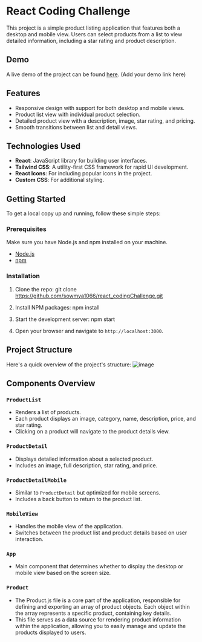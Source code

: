 # React Coding Challenge

This project is a simple product listing application that features both a desktop and mobile view. Users can select products from a list to view detailed information, including a star rating and product description.

## Demo

A live demo of the project can be found [here](#). (Add your demo link here)

## Features

- Responsive design with support for both desktop and mobile views.
- Product list view with individual product selection.
- Detailed product view with a description, image, star rating, and pricing.
- Smooth transitions between list and detail views.

## Technologies Used

- **React**: JavaScript library for building user interfaces.
- **Tailwind CSS**: A utility-first CSS framework for rapid UI development.
- **React Icons**: For including popular icons in the project.
- **Custom CSS**: For additional styling.

## Getting Started

To get a local copy up and running, follow these simple steps:

### Prerequisites

Make sure you have Node.js and npm installed on your machine.

- [Node.js](https://nodejs.org/)
- [npm](https://www.npmjs.com/)

### Installation

1. Clone the repo:
   git clone https://github.com/sowmya1066/react_codingChallenge.git
   
2. Install NPM packages:
    npm install
3. Start the development server:
    npm start
    
4. Open your browser and navigate to `http://localhost:3000`.

## Project Structure

Here's a quick overview of the project's structure:
![image](https://github.com/user-attachments/assets/d80654af-ea82-4347-bea3-108145e20cf6)


## Components Overview

### `ProductList`

- Renders a list of products.
- Each product displays an image, category, name, description, price, and star rating.
- Clicking on a product will navigate to the product details view.

### `ProductDetail`

- Displays detailed information about a selected product.
- Includes an image, full description, star rating, and price.

### `ProductDetailMobile`

- Similar to `ProductDetail` but optimized for mobile screens.
- Includes a back button to return to the product list.

### `MobileView`

- Handles the mobile view of the application.
- Switches between the product list and product details based on user interaction.

### `App`

- Main component that determines whether to display the desktop or mobile view based on the screen size.

### `Product`

- The Product.js file is a core part of the application, responsible for defining and exporting an array of product objects. Each object within the array represents a specific product, containing key details.
- This file serves as a data source for rendering product information within the application, allowing you to easily manage and update the products displayed to users.



